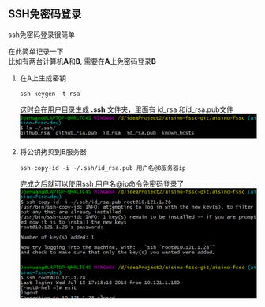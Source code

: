 ## SSH免密码登录

ssh免密码登录很简单

在此简单记录一下  
比如有两台计算机**A**和**B**, 需要在**A**上免密码登录**B**

1. 在A上生成密钥

       ssh-keygen -t rsa
      这时会在用户目录生成 **.ssh** 文件夹，里面有 id_rsa 和id_rsa.pub文件  
      ![](https://github.com/HuangZhiAn/MyBlog/raw/master/resource/images/ssh/ssh-rsa.png)
2. 将公钥拷贝到B服务器

       ssh-copy-id -i ~/.ssh/id_rsa.pub 用户名@B服务器ip
     完成之后就可以使用ssh 用户名@ip命令免密码登录了
![](https://github.com/HuangZhiAn/MyBlog/raw/master/resource/images/ssh/copy-login.png)
<!--stackedit_data:
eyJoaXN0b3J5IjpbOTM4NzQ3NDkwXX0=
-->